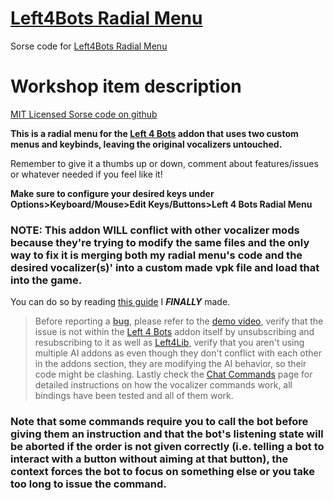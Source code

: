 # [Left4Bots Radial Menu](https://steamcommunity.com/sharedfiles/filedetails/?id=2778829108)
Sorse code for [Left4Bots Radial Menu](https://steamcommunity.com/sharedfiles/filedetails/?id=2778829108)


# Workshop item description 

[MIT Licensed Sorse code on github](https://github.com/TestieTendie/Left4Bots-RadialMenu)

<b>This is a radial menu for the [Left 4 Bots](https://steamcommunity.com/workshop/filedetails/?id=2279814689) addon that uses two custom menus and keybinds, leaving the original vocalizers untouched.</b>

Remember to give it a thumbs up or down, comment about features/issues or whatever needed if you feel like it!

<b>Make sure to configure your desired keys under Options>Keyboard/Mouse>Edit Keys/Buttons>Left 4 Bots Radial Menu</b>

<h3>NOTE: This addon WILL conflict with other vocalizer mods because they're trying to modify the same files and the only way to fix it is merging both my radial menu's code and the desired vocalizer(s)' into a custom made vpk file and load that into the game.</h3>

You can do so by reading [this guide](https://steamcommunity.com/sharedfiles/filedetails/?id=2968290662) I <i><b>FINALLY</b></i> made.

> Before reporting a <u><b>bug</b></u>, please refer to the [demo video](https://youtu.be/1cUDYod58A0), verify that the issue is not within the [Left 4 Bots](https://steamcommunity.com/workshop/filedetails/?id=2279814689) addon itself by unsubscribing and resubscribing to it as well as [Left4Lib](https://steamcommunity.com/sharedfiles/filedetails/?id=2634208272), verify that you aren't using multiple AI addons as even though they don't conflict with each other in the addons section, they are modifying the AI behavior, so their code might be clashing. Lastly check the [Chat Commands](https://steamcommunity.com/workshop/filedetails/discussion/2279814689/2965019884822668594/) page for detailed instructions on how the vocalizer commands work, all bindings have been tested and all of them work.

<h3>Note that some commands require you to call the bot before giving them an instruction and that the bot's listening state will be aborted if the order is not given correctly (i.e. telling a bot to interact with a button without aiming at that button), the context forces the bot to focus on something else or you take too long to issue the command.</h3>
